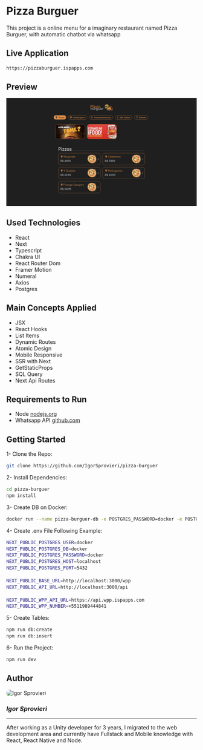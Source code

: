 # Pizza Burguer

This project is a online menu for a imaginary restaurant named Pizza Burguer, with automatic chatbot via whatsapp

## Live Application

```bash
https://pizzaburguer.ispapps.com
```

## Preview

![Preview](./public/preview.png)

## Used Technologies

- React
- Next
- Typescript
- Chakra UI
- React Router Dom
- Framer Motion
- Numeral
- Axios
- Postgres

## Main Concepts Applied

- JSX
- React Hooks
- List Items
- Dynamic Routes
- Atomic Design
- Mobile Responsive
- SSR with Next
- GetStaticProps
- SQL Query
- Next Api Routes

## Requirements to Run

- Node [nodejs.org](https://nodejs.org/en)
- Whatsapp API [github.com](https://github.com/IgorSprovieri/whatsapp-api)

## Getting Started

1- Clone the Repo:

```bash
git clone https://github.com/IgorSprovieri/pizza-burguer
```

2- Install Dependencies:

```bash
cd pizza-burguer
npm install
```

3- Create DB on Docker:

```bash
docker run --name pizza-burguer-db -e POSTGRES_PASSWORD=docker -e POSTGRES_USER=docker -p 5432:5432 -d -t postgres
```

4- Create .env File Following Example:

```bash
NEXT_PUBLIC_POSTGRES_USER=docker
NEXT_PUBLIC_POSTGRES_DB=docker
NEXT_PUBLIC_POSTGRES_PASSWORD=docker
NEXT_PUBLIC_POSTGRES_HOST=localhost
NEXT_PUBLIC_POSTGRES_PORT=5432

NEXT_PUBLIC_BASE_URL=http://localhost:3000/wpp
NEXT_PUBLIC_API_URL=http://localhost:3000/api

NEXT_PUBLIC_WPP_API_URL=https://api.wpp.ispapps.com
NEXT_PUBLIC_WPP_NUMBER=+5511989444841
```

5- Create Tables:

```bash
npm run db:create
npm run db:insert
```

6- Run the Project:

```bash
npm run dev
```

## Author

<img src="https://media.licdn.com/dms/image/D4D03AQFdLhogHwQVog/profile-displayphoto-shrink_800_800/0/1672976913935?e=1695859200&v=beta&t=SR6o-9db7Oi-uRMAXwFS_mW4ZZXeAI1YQ7MfVwYVnDI" alt="Igor Sprovieri" style="width: 30%; border-radius: 50px;"/>

### _Igor Sprovieri_

---

After working as a Unity developer for 3 years, I migrated to the web development area and currently have Fullstack and Mobile knowledge with React, React Native and Node.
